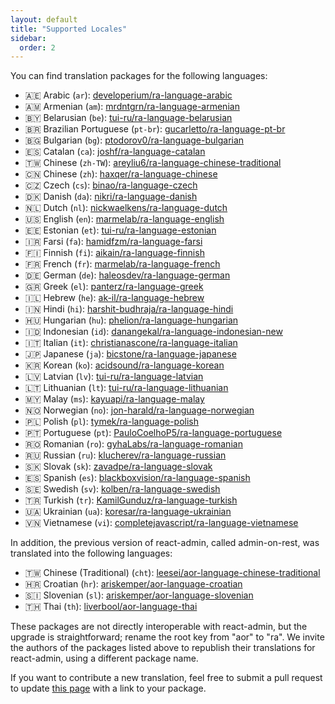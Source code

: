 ```yaml
---
layout: default
title: "Supported Locales"
sidebar:
  order: 2
---
```


You can find translation packages for the following languages:

- 🇦🇪 Arabic (`ar`): [developerium/ra-language-arabic](https://github.com/developerium/ra-language-arabic)
- 🇦🇲 Armenian (`am`): [mrdntgrn/ra-language-armenian](https://github.com/mrdntgrn/ra-language-armenian)
- 🇧🇾 Belarusian (`be`): [tui-ru/ra-language-belarusian](https://github.com/tui-ru/ra-language-belarusian)
- 🇧🇷 Brazilian Portuguese (`pt-br`): [gucarletto/ra-language-pt-br](https://github.com/gucarletto/ra-language-pt-br)
- 🇧🇬 Bulgarian (`bg`): [ptodorov0/ra-language-bulgarian](https://github.com/ptodorov0/ra-language-bulgarian)
- 🇪🇸 Catalan (`ca`): [joshf/ra-language-catalan](https://github.com/joshf/ra-language-catalan)
- 🇹🇼 Chinese (`zh-TW`): [areyliu6/ra-language-chinese-traditional](https://github.com/areyliu6/ra-language-chinese-traditional)
- 🇨🇳 Chinese (`zh`): [haxqer/ra-language-chinese](https://github.com/haxqer/ra-language-chinese)
- 🇨🇿 Czech (`cs`): [binao/ra-language-czech](https://github.com/binao/ra-language-czech)
- 🇩🇰 Danish (`da`): [nikri/ra-language-danish](https://github.com/nikri/ra-language-danish)
- 🇳🇱 Dutch (`nl`): [nickwaelkens/ra-language-dutch](https://github.com/nickwaelkens/ra-language-dutch)
- 🇺🇸 English (`en`): [marmelab/ra-language-english](https://github.com/marmelab/react-admin/tree/master/packages/ra-language-english)
- 🇪🇪 Estonian (`et`): [tui-ru/ra-language-estonian](https://github.com/tui-ru/ra-language-estonian)
- 🇮🇷 Farsi (`fa`): [hamidfzm/ra-language-farsi](https://github.com/hamidfzm/ra-language-farsi)
- 🇫🇮 Finnish (`fi`): [aikain/ra-language-finnish](https://github.com/aikain/ra-language-finnish)
- 🇫🇷 French (`fr`): [marmelab/ra-language-french](https://github.com/marmelab/react-admin/tree/master/packages/ra-language-french)
- 🇩🇪 German (`de`): [haleosdev/ra-language-german](https://github.com/HaleosDev/ra-language-german)
- 🇬🇷 Greek (`el`): [panterz/ra-language-greek](https://github.com/panterz/ra-language-greek)
- 🇮🇱 Hebrew (`he`): [ak-il/ra-language-hebrew](https://github.com/ak-il/ra-language-hebrew)
- 🇮🇳 Hindi (`hi`): [harshit-budhraja/ra-language-hindi](https://github.com/harshit-budhraja/ra-language-hindi)
- 🇭🇺 Hungarian (`hu`): [phelion/ra-language-hungarian](https://github.com/phelion/ra-language-hungarian)
- 🇮🇩 Indonesian (`id`): [danangekal/ra-language-indonesian-new](https://github.com/danangekal/ra-language-indonesian-new)
- 🇮🇹 Italian (`it`): [christianascone/ra-language-italian](https://github.com/christianascone/ra-language-italian)
- 🇯🇵 Japanese (`ja`): [bicstone/ra-language-japanese](https://github.com/bicstone/ra-language-japanese)
- 🇰🇷 Korean (`ko`): [acidsound/ra-language-korean](https://github.com/acidsound/ra-language-korean)
- 🇱🇻 Latvian (`lv`): [tui-ru/ra-language-latvian](https://github.com/tui-ru/ra-language-latvian)
- 🇱🇹 Lithuanian (`lt`): [tui-ru/ra-language-lithuanian](https://github.com/tui-ru/ra-language-lithuanian)
- 🇲🇾 Malay (`ms`): [kayuapi/ra-language-malay](https://github.com/kayuapi/ra-language-malay.git)
- 🇳🇴 Norwegian (`no`): [jon-harald/ra-language-norwegian](https://github.com/jon-harald/ra-language-norwegian)
- 🇵🇱 Polish (`pl`): [tymek/ra-language-polish](https://github.com/tymek/ra-language-polish)
- 🇵🇹 Portuguese (`pt`): [PauloCoelhoP5/ra-language-portuguese](https://github.com/PauloCoelhoP5/ra-language-portuguese)
- 🇷🇴 Romanian (`ro`): [gyhaLabs/ra-language-romanian](https://github.com/gyhaLabs/ra-language-romanian)
- 🇷🇺 Russian (`ru`): [klucherev/ra-language-russian](https://github.com/klucherev/ra-language-russian)
- 🇸🇰 Slovak (`sk`): [zavadpe/ra-language-slovak](https://github.com/zavadpe/ra-language-slovak)
- 🇪🇸 Spanish (`es`): [blackboxvision/ra-language-spanish](https://github.com/BlackBoxVision/react-admin-extensions/tree/main/packages/ra-language-spanish)
- 🇸🇪 Swedish (`sv`): [kolben/ra-language-swedish](https://github.com/kolben/ra-language-swedish)
- 🇹🇷 Turkish (`tr`): [KamilGunduz/ra-language-turkish](https://github.com/KamilGunduz/ra-language-turkish)
- 🇺🇦 Ukrainian (`ua`): [koresar/ra-language-ukrainian](https://github.com/koresar/ra-language-ukrainian)
- 🇻🇳 Vietnamese (`vi`): [completejavascript/ra-language-vietnamese](https://github.com/completejavascript/ra-language-vietnamese)

In addition, the previous version of react-admin, called admin-on-rest, was translated into the following languages:

- 🇹🇼 Chinese (Traditional) (`cht`): [leesei/aor-language-chinese-traditional](https://github.com/leesei/aor-language-chinese-traditional)
- 🇭🇷 Croatian (`hr`): [ariskemper/aor-language-croatian](https://github.com/ariskemper/aor-language-croatian)
- 🇸🇮 Slovenian (`sl`): [ariskemper/aor-language-slovenian](https://github.com/ariskemper/aor-language-slovenian)
- 🇹🇭 Thai (`th`): [liverbool/aor-language-thai](https://github.com/liverbool/aor-language-thai)

These packages are not directly interoperable with react-admin, but the upgrade is straightforward; rename the root key from "aor" to "ra". We invite the authors of the packages listed above to republish their translations for react-admin, using a different package name.

If you want to contribute a new translation, feel free to submit a pull request to update [this page](https://github.com/marmelab/react-admin/blob/master/docs/TranslationLocales.md) with a link to your package.

<style>
    .markdown-section > ul {
        padding-left: 0;
    }
    .markdown-section > ul > li {
        list-style-type: none;
    }
</style>